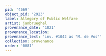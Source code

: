 ```yaml
---
pid: '4569'
object_pid: '2923'
label: Allegory of Public Welfare
artist: janbrueghel
provenance_date: '1821'
provenance_location:
provenance_text: 'inv. #1042 as "M. de Vos"'
collection: provenance
order: '0081'
---
```

